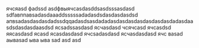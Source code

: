 ячсяasd
фadssd
asdфвыячсasdasddsasdsssasdasd
sdfавппавsadasdaaaddsssssadadasdsdasdasdasdsd
апвsadasdasdasdadssdqqadasdsasdadadasdasdasdasdasdasdasdadasdaasdsdasdasdaasdsd
ясsadssasdasd
ясчasdasd
чсячсasd
ячсasdsd
яясasdasd
ясasd
ясasdasdasd
ячсsadasdasd
ясчasdasdasd
ячс
ваsad
аываsad
ыва
ыва
sad
asd
asd
